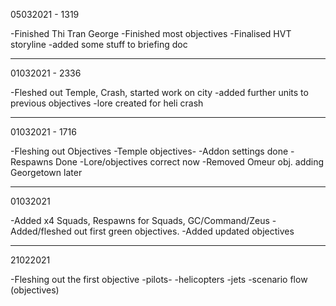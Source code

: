 05032021 - 1319

-Finished Thi Tran George
-Finished most objectives
-Finalised HVT storyline
-added some stuff to briefing doc

------------------
01032021 - 2336

-Fleshed out Temple, Crash, started work on city
-added further units to previous objectives
-lore created for heli crash

------------------
01032021 - 1716

-Fleshing out Objectives -Temple objectives-
-Addon settings done
-Respawns Done
-Lore/objectives correct now
-Removed Omeur obj. adding Georgetown later


------------------
01032021

-Added x4 Squads, Respawns for Squads, GC/Command/Zeus
-Added/fleshed out first green objectives.
-Added updated objectives

------------------
21022021

-Fleshing out the first objective -pilots- 
-helicopters
-jets
-scenario flow (objectives)
